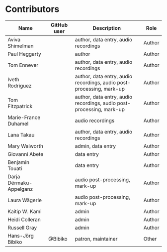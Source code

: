 # Contributors

Name               | GitHub user     | Description                          | Role
---                | ---             | ---                                  | ---
Aviva Shimelman |  | author, data entry, audio recordings | Author
Paul Heggarty |  | author | Author
Tom Ennever |  | author, data entry, audio recordings | Author
Iveth Rodriguez |  | author, data entry, audio recordings, audio post-processing, mark-up | Author
Tom Fitzpatrick |  | author, data entry, audio recordings, audio post-processing, mark-up | Author
Marie-France Duhamel |  | audio recordings | Author
Lana Takau |  | author, data entry, audio recordings | Author
Mary Walworth |  | admin, data entry | Author
Giovanni Abete |  | data entry | Author
Benjamin Touati |  | data entry | Author
Darja Dërmaku-Appelganz |  | audio post-processing, mark-up | Author
Laura Wägerle |  | audio post-processing, mark-up | Author
Kaitip W. Kami |  | admin | Author
Heidi Colleran |  | admin | Author
Russell Gray |  | admin | Author
Hans-Jörg Bibiko | @Bibiko | patron, maintainer | Other
